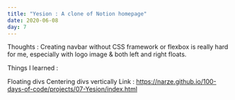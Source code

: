 ```yaml
---
title: "Yesion : A clone of Notion homepage"
date: 2020-06-08
day: 7
---
```


Thoughts : Creating navbar without CSS framework or flexbox is really hard for me, especially with logo image & both left and right floats.

Things I learned :

Floating divs
Centering divs vertically
Link : https://narze.github.io/100-days-of-code/projects/07-Yesion/index.html

